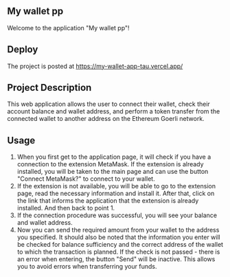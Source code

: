 ## My wallet pp

Welcome to the application "My wallet pp"!

## Deploy

The project is posted at https://my-wallet-app-tau.vercel.app/

## Project Description

This web application allows the user to connect their wallet, check their account balance and wallet address, and perform a token transfer from the connected wallet to another address on the Ethereum Goerli network.

## Usage

1. When you first get to the application page, it will check if you have a connection to the extension MetaMask.
   If the extension is already installed, you will be taken to the main page and can use the button "Connect MetaMask?" to connect to your wallet.
2. If the extension is not available, you will be able to go to the extension page, read the necessary information and install it. After that, click on the link that informs the application that the extension is already installed. And then back to point 1.
3. If the connection procedure was successful, you will see your balance and wallet address.
4. Now you can send the required amount from your wallet to the address you specified.
   It should also be noted that the information you enter will be checked for balance sufficiency and the correct address of the wallet to which the transaction is planned. If the check is not passed - there is an error when entering, the button "Send" will be inactive. This allows you to avoid errors when transferring your funds.

